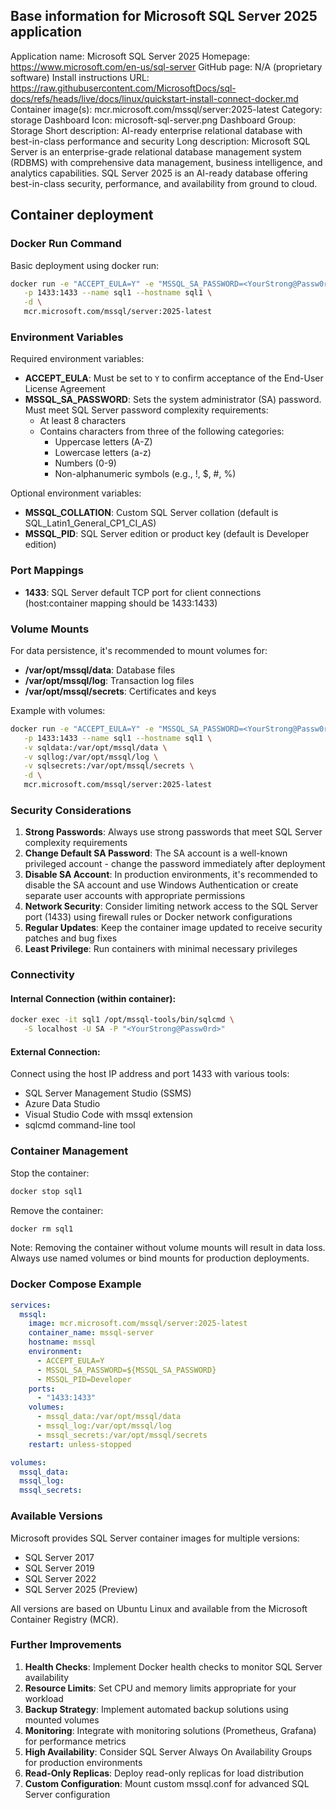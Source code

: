 ## Base information for Microsoft SQL Server 2025 application

Application name: Microsoft SQL Server 2025
Homepage: https://www.microsoft.com/en-us/sql-server
GitHub page: N/A (proprietary software)
Install instructions URL: https://raw.githubusercontent.com/MicrosoftDocs/sql-docs/refs/heads/live/docs/linux/quickstart-install-connect-docker.md
Container image(s): mcr.microsoft.com/mssql/server:2025-latest
Category: storage
Dashboard Icon: microsoft-sql-server.png
Dashboard Group: Storage
Short description: AI-ready enterprise relational database with best-in-class performance and security
Long description: Microsoft SQL Server is an enterprise-grade relational database management system (RDBMS) with comprehensive data management, business intelligence, and analytics capabilities. SQL Server 2025 is an AI-ready database offering best-in-class security, performance, and availability from ground to cloud.

## Container deployment

### Docker Run Command

Basic deployment using docker run:

```bash
docker run -e "ACCEPT_EULA=Y" -e "MSSQL_SA_PASSWORD=<YourStrong@Passw0rd>" \
   -p 1433:1433 --name sql1 --hostname sql1 \
   -d \
   mcr.microsoft.com/mssql/server:2025-latest
```

### Environment Variables

Required environment variables:

- **ACCEPT_EULA**: Must be set to `Y` to confirm acceptance of the End-User License Agreement
- **MSSQL_SA_PASSWORD**: Sets the system administrator (SA) password. Must meet SQL Server password complexity requirements:
  - At least 8 characters
  - Contains characters from three of the following categories:
    - Uppercase letters (A-Z)
    - Lowercase letters (a-z)
    - Numbers (0-9)
    - Non-alphanumeric symbols (e.g., !, $, #, %)

Optional environment variables:

- **MSSQL_COLLATION**: Custom SQL Server collation (default is SQL_Latin1_General_CP1_CI_AS)
- **MSSQL_PID**: SQL Server edition or product key (default is Developer edition)

### Port Mappings

- **1433**: SQL Server default TCP port for client connections (host:container mapping should be 1433:1433)

### Volume Mounts

For data persistence, it's recommended to mount volumes for:

- **/var/opt/mssql/data**: Database files
- **/var/opt/mssql/log**: Transaction log files
- **/var/opt/mssql/secrets**: Certificates and keys

Example with volumes:

```bash
docker run -e "ACCEPT_EULA=Y" -e "MSSQL_SA_PASSWORD=<YourStrong@Passw0rd>" \
   -p 1433:1433 --name sql1 --hostname sql1 \
   -v sqldata:/var/opt/mssql/data \
   -v sqllog:/var/opt/mssql/log \
   -v sqlsecrets:/var/opt/mssql/secrets \
   -d \
   mcr.microsoft.com/mssql/server:2025-latest
```

### Security Considerations

1. **Strong Passwords**: Always use strong passwords that meet SQL Server complexity requirements
2. **Change Default SA Password**: The SA account is a well-known privileged account - change the password immediately after deployment
3. **Disable SA Account**: In production environments, it's recommended to disable the SA account and use Windows Authentication or create separate user accounts with appropriate permissions
4. **Network Security**: Consider limiting network access to the SQL Server port (1433) using firewall rules or Docker network configurations
5. **Regular Updates**: Keep the container image updated to receive security patches and bug fixes
6. **Least Privilege**: Run containers with minimal necessary privileges

### Connectivity

#### Internal Connection (within container):

```bash
docker exec -it sql1 /opt/mssql-tools/bin/sqlcmd \
   -S localhost -U SA -P "<YourStrong@Passw0rd>"
```

#### External Connection:

Connect using the host IP address and port 1433 with various tools:
- SQL Server Management Studio (SSMS)
- Azure Data Studio
- Visual Studio Code with mssql extension
- sqlcmd command-line tool

### Container Management

Stop the container:
```bash
docker stop sql1
```

Remove the container:
```bash
docker rm sql1
```

Note: Removing the container without volume mounts will result in data loss. Always use named volumes or bind mounts for production deployments.

### Docker Compose Example

```yaml
services:
  mssql:
    image: mcr.microsoft.com/mssql/server:2025-latest
    container_name: mssql-server
    hostname: mssql
    environment:
      - ACCEPT_EULA=Y
      - MSSQL_SA_PASSWORD=${MSSQL_SA_PASSWORD}
      - MSSQL_PID=Developer
    ports:
      - "1433:1433"
    volumes:
      - mssql_data:/var/opt/mssql/data
      - mssql_log:/var/opt/mssql/log
      - mssql_secrets:/var/opt/mssql/secrets
    restart: unless-stopped

volumes:
  mssql_data:
  mssql_log:
  mssql_secrets:
```

### Available Versions

Microsoft provides SQL Server container images for multiple versions:
- SQL Server 2017
- SQL Server 2019
- SQL Server 2022
- SQL Server 2025 (Preview)

All versions are based on Ubuntu Linux and available from the Microsoft Container Registry (MCR).

### Further Improvements

1. **Health Checks**: Implement Docker health checks to monitor SQL Server availability
2. **Resource Limits**: Set CPU and memory limits appropriate for your workload
3. **Backup Strategy**: Implement automated backup solutions using mounted volumes
4. **Monitoring**: Integrate with monitoring solutions (Prometheus, Grafana) for performance metrics
5. **High Availability**: Consider SQL Server Always On Availability Groups for production environments
6. **Read-Only Replicas**: Deploy read-only replicas for load distribution
7. **Custom Configuration**: Mount custom mssql.conf for advanced SQL Server configuration
